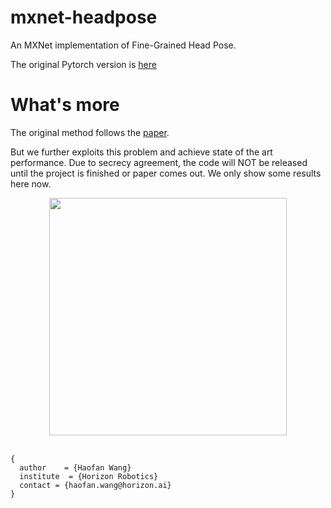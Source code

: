 # mxnet-headpose
An MXNet implementation of Fine-Grained Head Pose.

The original Pytorch version is [here](https://github.com/natanielruiz/deep-head-pose)

# What's more
The original method follows the [paper](https://arxiv.org/abs/1710.00925).

But we further exploits this problem and achieve state of the art performance. Due to secrecy agreement, the code will NOT be released until the project is finished or paper comes out. We only show some results here now.

<div align="center">
  <img src="https://github.com/haofanwang/mxnet-headpose/blob/master/example.jpg" width="380"><br><br>
</div>


```
{
  author    = {Haofan Wang}
  institute  = {Horizon Robotics}
  contact = {haofan.wang@horizon.ai}
}
```
